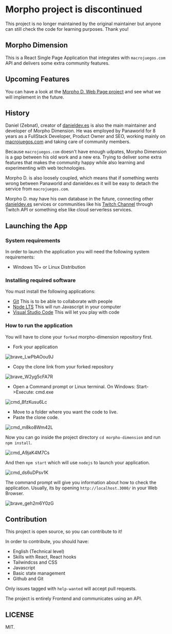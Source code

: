 # Morpho project is discontinued

This project is no longer maintained by the original maintainer but anyone can still check the code for learning purposes. Thank you!

## Morpho Dimension

This is a React Single Page Application that integrates with `macrojuegos.com` API and delivers some extra community features.

## Upcoming Features

You can have a look at the [Morpho D. Web Page project](https://github.com/zebnat/morpho-dimension/projects/1) and see what we will implement in the future.

## History

Daniel (Zebnat), creator of [danieldev.es](https://danieldev.es/en/) is also the main maintainer and developer of Morpho Dimension. He was employed by Panaworld for 8 years as a FullStack Developer, Product Owner and SEO, working mainly on [macrojuegos.com](https://www.macrojuegos.com/) and taking care of community members.

Because `macrojuegos.com` doesn't have enough udpates, Morpho Dimension is a gap between his old work and a new era. Trying to deliver some extra features that makes the community happy while also learning and experimenting with web technologies.

Morpho D. is also loosely coupled, which means that if something wents wrong between Panaworld and danieldev.es it will be easy to detach the service from `macrojuegos.com`.

Morpho D. may have his own database in the future, connecting other [danieldev.es](https://danieldev.es/en/) services or communities like his [Twitch Channel](https://twitch.com/zebnat) through Twitch API or something else like cloud serverless services.


## Launching the App

### System requirements

In order to launch the application you will need the following system requirements:

- Windows 10+ or Linux Distribution

### Installing required software 

You must install the following applications:

- [Git](https://git-scm.com/downloads) This is to be able to collaborate with people
- [Node LTS](https://nodejs.org/es/download/) This will run Javascript in your computer
- [Visual Studio Code](https://code.visualstudio.com/download) This will let you play with code


### How to run the application

You will have to clone your `forked` morpho-dimension repository first.

- Fork your application

![brave_LwPbAOou9J](https://user-images.githubusercontent.com/91630542/135335613-b25e761b-f906-4a58-8ae5-41774213c02b.png)

- Copy the clone link from your forked repository

![brave_W2yg5cFA7R](https://user-images.githubusercontent.com/91630542/135335656-5cbcd12f-bd8f-4b9a-a88a-339d4ec33d9d.png)


- Open a Command prompt or Linux terminal. On Windows: Start->Execute: cmd.exe

![cmd_8fzKusu6Lc](https://user-images.githubusercontent.com/91630542/135335705-41e71058-3a6e-4017-b201-5b331b5100b0.png)

- Move to a folder where you want the code to live.
- Paste the clone code.

![cmd_m8ko8Wm42L](https://user-images.githubusercontent.com/91630542/135335737-9ea9219f-9015-416f-83b9-ba9c8cf28eef.png)

Now you can go inside the project directory `cd morpho-dimension` and run `npm install`.

![cmd_A9jaK4M7Cs](https://user-images.githubusercontent.com/91630542/135335903-4d1a18f5-6a9f-46a1-a689-31be37086fb3.png)

And then `npm start` which will use `nodejs` to launch your application.

![cmd_ds6uDPsv1K](https://user-images.githubusercontent.com/91630542/135336061-ae75b78d-b632-40bb-b73f-ad80fc518660.png)


The command prompt will give you information about how to check the application. Usually, its by opening `http://localhost.3000/` in your Web Browser.

![brave_geh2m6Y0zG](https://user-images.githubusercontent.com/91630542/135336025-ec537a2e-8d32-4c0d-aecf-ea8bd8556f6b.png)

## Contribution

This project is open source, so you can contribute to it!

In order to contribute, you should have:

- English (Technical level)
- Skills with React, React hooks
- Tailwindcss and CSS
- Javascript
- Basic state management
- Github and Git

Only issues tagged with `help-wanted` will accept pull requests.

The project is entirely Frontend and communicates using an API.

## LICENSE

MIT.
